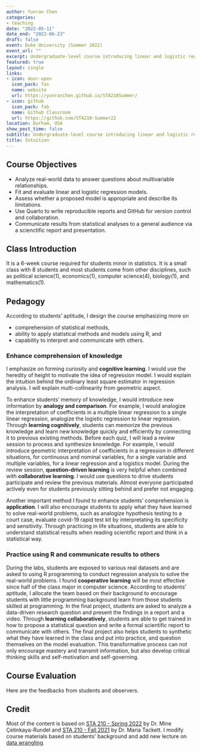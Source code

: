 ```yaml
---
author: Yunran Chen
categories:
- teaching
date: "2022-05-11"
date_end: "2022-06-23"
draft: false
event: Duke University (Summer 2022)
event_url: ""
excerpt: Undergraduate-level course introducing linear and logistic regressions with practice using R
featured: true
layout: single
links:
- icon: door-open
  icon_pack: fas
  name: website
  url: https://yunranchen.github.io/STA210Summer/
- icon: github
  icon_pack: fab
  name: Github Classroom
  url: https://github.com/STA210-Summer22
location: Durham, USA
show_post_time: false
subtitle: Undergraduate-level course introducing linear and logistic regressions with practice using R
title: Intuition
---
```


## Course Objectives

-   Analyze real-world data to answer questions about multivariable relationships.
-   Fit and evaluate linear and logistic regression models.
-   Assess whether a proposed model is appropriate and describe its limitations.
-   Use Quarto to write reproducible reports and GitHub for version control and collaboration.
-   Communicate results from statistical analyses to a general audience via a scienctific report and presentation.

## Class Introduction

It is a 6-week course required for students minor in statistics. It is a small class with 8 students and most students come from other disciplines, such as political science(1), economics(1), computer science(4), biology(1), and mathematics(1). 

## Pedagogy

According to students’ aptitude, I design the course emphasizing more on 

-   comprehension of statistical methods, 
-   ability to apply statistical methods and models using R, and 
-   capability to interpret and communicate with others. 

### Enhance comprehension of knowledge

I emphasize on forming curiosity and **cognitive learning**. I would use the heredity of height to motivate the idea of regression model. I would explain the intuition behind the ordinary least square estimator in regression analysis. I will explain multi-collinearity from geometric aspect. 

To enhance students’ memory of knowledge, I would introduce new information by **analogy and comparison**. For example, I would analogize the interpretation of coefficients in a multiple linear regression to a single linear regression, analogize the logistic regression to linear regression. Through **learning cognitively**, students can memorize the previous knowledge and learn new knowledge quickly and efficiently by connecting it to previous existing methods. Before each quiz, I will lead a review session to process and synthesize knowledge. For example, I would introduce geometric interpretation of coefficients in a regression in different situations, for continuous and nominal variables, for a single variable and multiple variables, for a linear regression and a logistics model. During the review session, **question-driven learning** is very helpful when combined with **collaborative learning**. I would use questions to drive students participate and review the previous materials. Almost everyone participated actively even for students previously sitting behind and prefer not engaging.

Another important method I found to enhance students’ comprehension is **application**. I will also encourage students to apply what they have learned to solve real-world problems, such as analogize hypothesis testing to a court case, evaluate covid-19 rapid test kit by interpretating its specificity and sensitivity. Through practicing in life situations, students are able to understand statistical results when reading scientific report and think in a statistical way. 

### Practice using R and communicate results to others

During the labs, students are exposed to various real datasets and are asked to using R programming to conduct regression analysis to solve the real-world problems. I found **cooperative learning** will be most effective since half of the class major in computer science. According to students’ aptitude, I allocate the team based on their background to encourage students with little programming background learn from those students skilled at programming. In the final project, students are asked to analyze a data-driven research question and present the findings in a report and a video. Through **learning collaboratively**, students are able to get trained in how to propose a statistical question and write a formal scientific report to communicate with others. The final project also helps students to synthetic what they have learned in the class and put into practice, and question themselves on the model evaluation. This transformative process can not only encourage mastery and transmit information, but also develop critical thinking skills and self-motivation and self-governing.

## Course Evaluation

Here are the feedbacks from students and observers.

## Credit

Most of the content is based on [STA 210 - Spring 2022](https://sta210-s22.github.io/website/) by Dr. Mine Çetinkaya-Rundel and [STA 210 - Fall 2021](https://sta210-fa21.netlify.app/) by Dr. Maria Tackett. I modify course materials based on students' background and add new lecture on [data wrangling](https://yunranchen.github.io/STA210Summer/slides/lec-26.html#/title-slide). 